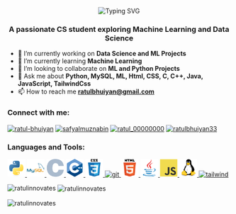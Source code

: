 <p align="center">
  <img src="https://readme-typing-svg.demolab.com/?lines=Hey+there,+I'm+Safyal+Muznabin+Ratul!;CS+Student+from+Bangladesh;ML+%26+Data+Science+Enthusiast;Always+learning+something+new&center=true&width=500&height=45&font=Fira+Code&pause=1000&color=4CAF50&vCenter=true&size=22" alt="Typing SVG" />
</p>

<h3 align="center">A passionate CS student exploring Machine Learning and Data Science</h3>

- 🔭 I’m currently working on **Data Science and ML Projects**
- 🌱 I’m currently learning **Machine Learning**
- 👯 I’m looking to collaborate on **ML and Python Projects**
- 💬 Ask me about **Python, MySQL, ML, Html, CSS, C, C++, Java, JavaScript, TailwindCss**
- 📫 How to reach me **ratulbhuiyan@gmail.com**

<h3 align="left">Connect with me:</h3>
<p align="left">
<a href="https://linkedin.com/in/ratul-bhuiyan" target="blank"><img align="center" src="https://raw.githubusercontent.com/rahuldkjain/github-profile-readme-generator/master/src/images/icons/Social/linked-in-alt.svg" alt="ratul-bhuiyan" height="30" width="40" /></a>
<a href="https://fb.com/safyalmuznabin" target="blank"><img align="center" src="https://raw.githubusercontent.com/rahuldkjain/github-profile-readme-generator/master/src/images/icons/Social/facebook.svg" alt="safyalmuznabin" height="30" width="40" /></a>
<a href="https://instagram.com/ratul_00000000" target="blank"><img align="center" src="https://raw.githubusercontent.com/rahuldkjain/github-profile-readme-generator/master/src/images/icons/Social/instagram.svg" alt="ratul_00000000" height="30" width="40" /></a>
<a href="https://www.leetcode.com/ratulbhuiyan33" target="blank"><img align="center" src="https://raw.githubusercontent.com/rahuldkjain/github-profile-readme-generator/master/src/images/icons/Social/leet-code.svg" alt="ratulbhuiyan33" height="30" width="40" /></a>
</p>

<h3 align="left">Languages and Tools:</h3>
<p align="left"> 
  <a href="https://www.python.org" target="_blank" rel="noreferrer">
    <img src="https://raw.githubusercontent.com/devicons/devicon/master/icons/python/python-original.svg" alt="python" width="40" height="40"/> 
  </a> 
  <a href="https://www.mysql.com/" target="_blank" rel="noreferrer">
    <img src="https://raw.githubusercontent.com/devicons/devicon/master/icons/mysql/mysql-original-wordmark.svg" alt="mysql" width="40" height="40"/> 
  </a>
  <a href="https://www.cprogramming.com/" target="_blank" rel="noreferrer">
    <img src="https://raw.githubusercontent.com/devicons/devicon/master/icons/c/c-original.svg" alt="c" width="40" height="40"/> 
  </a> 
  <a href="https://www.w3schools.com/cpp/" target="_blank" rel="noreferrer">
    <img src="https://raw.githubusercontent.com/devicons/devicon/master/icons/cplusplus/cplusplus-original.svg" alt="cplusplus" width="40" height="40"/> 
  </a> 
  <a href="https://www.w3schools.com/css/" target="_blank" rel="noreferrer">
    <img src="https://raw.githubusercontent.com/devicons/devicon/master/icons/css3/css3-original-wordmark.svg" alt="css3" width="40" height="40"/> 
  </a> 
  <a href="https://git-scm.com/" target="_blank" rel="noreferrer">
    <img src="https://www.vectorlogo.zone/logos/git-scm/git-scm-icon.svg" alt="git" width="40" height="40"/> 
  </a> 
  <a href="https://www.w3.org/html/" target="_blank" rel="noreferrer">
    <img src="https://raw.githubusercontent.com/devicons/devicon/master/icons/html5/html5-original-wordmark.svg" alt="html5" width="40" height="40"/> 
  </a> 
  <a href="https://www.java.com" target="_blank" rel="noreferrer">
    <img src="https://raw.githubusercontent.com/devicons/devicon/master/icons/java/java-original.svg" alt="java" width="40" height="40"/> 
  </a> 
  <a href="https://developer.mozilla.org/en-US/docs/Web/JavaScript" target="_blank" rel="noreferrer">
    <img src="https://raw.githubusercontent.com/devicons/devicon/master/icons/javascript/javascript-original.svg" alt="javascript" width="40" height="40"/> 
  </a> 
  <a href="https://www.linux.org/" target="_blank" rel="noreferrer">
    <img src="https://raw.githubusercontent.com/devicons/devicon/master/icons/linux/linux-original.svg" alt="linux" width="40" height="40"/> 
  </a> 
  <a href="https://tailwindcss.com/" target="_blank" rel="noreferrer">
    <img src="https://www.vectorlogo.zone/logos/tailwindcss/tailwindcss-icon.svg" alt="tailwind" width="40" height="40"/> 
  </a> 
</p>

<p><img align="left" src="https://github-readme-stats.vercel.app/api/top-langs?username=ratulinnovates&show_icons=true&locale=en&layout=compact" alt="ratulinnovates" /></p>

<p>&nbsp;<img align="center" src="https://github-readme-stats.vercel.app/api?username=ratulinnovates&show_icons=true&locale=en" alt="ratulinnovates" /></p>

<p><img align="center" src="https://streak-stats.demolab.com/?user=ratulinnovates&theme=highcontrast" alt="ratulinnovates" /></p>
